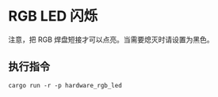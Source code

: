 # RGB LED 闪烁

注意，把 RGB 焊盘短接才可以点亮。当需要熄灭时请设置为黑色。

## 执行指令

```shell
cargo run -r -p hardware_rgb_led
```
